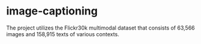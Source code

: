 # image-captioning
The project utilizes the Flickr30k multimodal dataset that consists of 63,566 images and 158,915 texts of various contexts.
